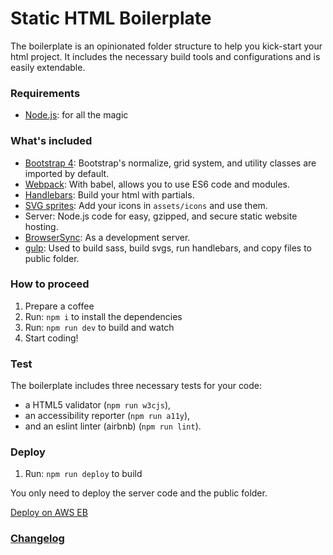 # Static HTML Boilerplate

The boilerplate is an opinionated folder structure to help you kick-start your html project. It includes the necessary build tools and configurations and is easily extendable.

### Requirements

*   [Node.js](http://nodejs.org): for all the magic

### What's included

*   [Bootstrap 4](http://getbootstrap.com/): Bootstrap's normalize, grid system, and utility classes are imported by default.
*   [Webpack](https://webpack.js.org/): With babel, allows you to use ES6 code and modules.
*   [Handlebars](http://handlebarsjs.com/): Build your html with partials.
*   [SVG sprites](https://css-tricks.com/svg-sprites-use-better-icon-fonts/): Add your icons in `assets/icons` and use them.
*	Server: Node.js code for easy, gzipped, and secure static website hosting.
*   [BrowserSync](https://www.browsersync.io/): As a development server.
*	[gulp](https://gulpjs.com/): Used to build sass, build svgs, run handlebars, and copy files to public folder.

### How to proceed

1.  Prepare a coffee
1.  Run: `npm i` to install the dependencies
1.  Run: `npm run dev` to build and watch
1.  Start coding!

### Test

The boilerplate includes three necessary tests for your code:

* a HTML5 validator (`npm run w3cjs`),
* an accessibility reporter (`npm run a11y`),
* and an eslint linter (airbnb) (`npm run lint`).

### Deploy

1.  Run: `npm run deploy` to build

You only need to deploy the server code and the public folder.

[Deploy on AWS EB](https://github.com/PrototypeInteractive/standards/wiki/elasticbeanstalk)

### [Changelog](CHANGELOG.md)

